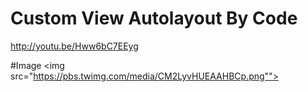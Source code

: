 # Custom View Autolayout By Code
http://youtu.be/Hww6bC7EEyg

#Image
<img src="https://pbs.twimg.com/media/CM2LyvHUEAAHBCp.png"">
